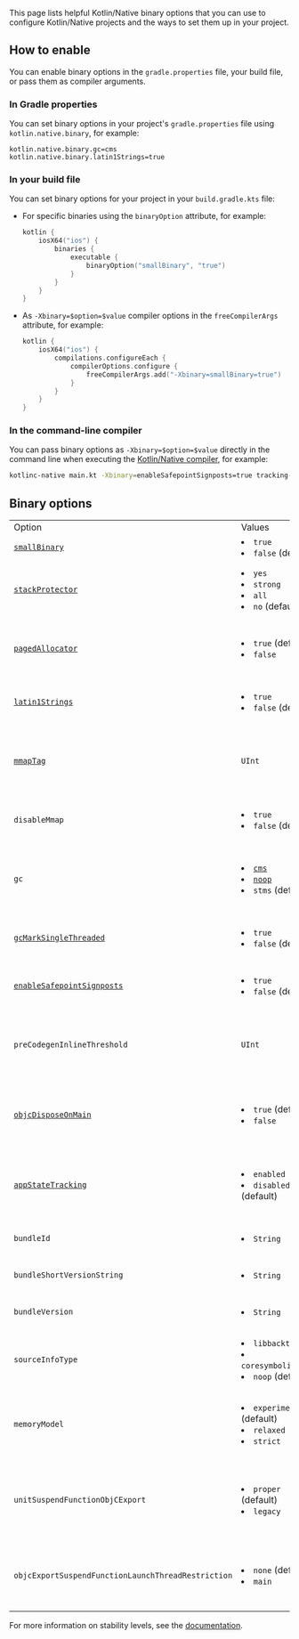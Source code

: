 [//]: # (title: Kotlin/Native binary options)

This page lists helpful Kotlin/Native binary options that you can use to configure Kotlin/Native projects and the ways
to set them up in your project.

## How to enable

You can enable binary options in the `gradle.properties` file, your build file, or pass them as compiler arguments.

### In Gradle properties

You can set binary options in your project's `gradle.properties` file using `kotlin.native.binary`, for example:

```none
kotlin.native.binary.gc=cms
kotlin.native.binary.latin1Strings=true
```

### In your build file

You can set binary options for your project in your `build.gradle.kts` file:

* For specific binaries using the `binaryOption` attribute, for example:

  ```kotlin
  kotlin {
      iosX64("ios") {
          binaries {
              executable {
                  binaryOption("smallBinary", "true")
              }
          }
      }
  }
  ```

* As `-Xbinary=$option=$value` compiler options in the `freeCompilerArgs` attribute, for example:

  ```kotlin
  kotlin {
      iosX64("ios") {
          compilations.configureEach {
              compilerOptions.configure {
                  freeCompilerArgs.add("-Xbinary=smallBinary=true")
              }
          }
      }
  }
  ```

### In the command-line compiler

You can pass binary options as `-Xbinary=$option=$value` directly in the command line when executing
the [Kotlin/Native compiler](native-get-started.md#using-the-command-line-compiler),
for example:

```bash
kotlinc-native main.kt -Xbinary=enableSafepointSignposts=true tracking-pauses
```

## Binary options

<table column-width="fixed">
    <tr>
        <td width="240">Option</td>
        <td width="150">Values</td>
        <td>Description</td>
        <td width="110">Status</td>
    </tr>
    <tr>
        <td><a href="whatsnew-eap.md" anchor="smaller-binary-size-for-ios-targets"><code>smallBinary</code></a></td>
        <td>
            <list>
                <li><code>true</code></li>
                <li><code>false</code> (default)</li>
            </list>
        </td>
        <td>Decreases the binary size for iOS targets.</td>
        <td>Experimental since 2.2.20</td>
    </tr>
    <tr>
        <td><a href="whatsnew-eap.md" anchor="support-for-stack-canaries-in-binaries"><code>stackProtector</code></a></td>
        <td>
            <list>
                <li><code>yes</code></li>
                <li><code>strong</code></li>
                <li><code>all</code></li>
                <li><code>no</code> (default)</li>
            </list>
        </td>
        <td>Enables stack canaries: use <code>yes</code> for vulnerable functions, <code>all</code> for all functions, and <code>strong</code> to utilize stronger heuristic.</td>
        <td>Available since 2.2.20</td>
    </tr>
    <tr>
        <td><a href="native-memory-manager.md" anchor="disable-allocator-paging"><code>pagedAllocator</code></a></td>
        <td>
            <list>
                <li><code>true</code> (default)</li>
                <li><code>false</code></li>
            </list>
        </td>
        <td>Controls paging of allocations (buffering). When <code>false</code>, the memory allocator reserves memory on a per-object basis.</td>
        <td>Experimental since 2.2.0</td>
    </tr>
    <tr>
        <td><a href="native-memory-manager.md" anchor="enable-support-for-latin-1-strings"><code>latin1Strings</code></a></td>
        <td>
            <list>
                <li><code>true</code></li>
                <li><code>false</code> (default)</li>
            </list>
        </td>
        <td>Controls support for Latin-1-encoded strings to reduce application binary size and adjust memory consumption.</td>
        <td>Experimental since 2.2.0</td>
    </tr>
    <tr>
        <td><a href="native-memory-manager.md" anchor="track-memory-consumption-on-apple-platforms"><code>mmapTag</code></a></td>
        <td><code>UInt</code></td>
        <td>Controls memory tagging, necessary for memory consumption tracking on Apple platforms. Values <code>240</code>-<code>255</code> are available (default is <code>246</code>); <code>0</code> disables tagging</td>
        <td>Available since 2.2.0</td>
    </tr>
    <tr>
        <td><code>disableMmap</code></td>
        <td>
            <list>
                <li><code>true</code></li>
                <li><code>false</code> (default)</li>
            </list>
        </td>
        <td>Controls the default allocator. When <code>true</code>, uses the <code>malloc</code> memory allocator instead of <code>mmap</code>.</td>
        <td>Available since 2.2.0</td>
    </tr>
    <tr>
        <td><code>gc</code></td>
        <td>
            <list>
                <li><a href="native-memory-manager.md" anchor="optimize-gc-performance"><code>cms</code></a></li>
                <li><a href="native-memory-manager.md" anchor="disable-garbage-collection"><code>noop</code></a></li>
                <li><code>stms</code> (default)</li>
            </list>
        </td>
        <td>Controls garbage collection behavior: <code>cms</code> enables concurrent marking to decrease GC pause time, <code>noop</code> disables garbage collection.</td>
        <td><code>cms</code> is Experimental since 2.0.20</td>
    </tr>
    <tr>
        <td><a href="native-memory-manager.md" anchor="garbage-collector"><code>gcMarkSingleThreaded</code></a></td>
        <td>
            <list>
                <li><code>true</code></li>
                <li><code>false</code> (default)</li>
            </list>
        </td>
        <td>Disables parallelization of the mark phase in garbage collection. May increase GC pause time on large heaps.</td>
        <td>Available since 1.7.20</td>
    </tr>
    <tr>
        <td><a href="native-memory-manager.md" anchor="monitor-gc-performance"><code>enableSafepointSignposts</code></a></td>
        <td>
            <list>
                <li><code>true</code></li>
                <li><code>false</code> (default)</li>
            </list>
        </td>
        <td>Enables tracking GC-related pauses in the project for debugging in Xcode Instruments.</td>
        <td>Available since 2.0.20</td>
    </tr>
    <tr>
        <td><code>preCodegenInlineThreshold</code></td>
        <td><code>UInt</code></td>
        <td>Configures the inlining optimization pass, which comes before the actual code generation phase. The recommended number of tokens is 40.</td>
        <td>Experimental since 2.1.20</td>
    </tr>
    <tr>
        <td><a href="native-arc-integration.md" anchor="deinitializers"><code>objcDisposeOnMain</code></a></td>
        <td>
            <list>
                <li><code>true</code> (default)</li>
                <li><code>false</code></li>
            </list>
        </td>
        <td>Controls deinitialization of Swift/Objective-C objects. When <code>false</code>, deinitialization happens on a special GC thread instead of the main one.</td>
        <td>Available since 1.9.0</td>
    </tr>
    <tr>
        <td><a href="native-arc-integration.md" anchor="support-for-background-state-and-app-extensions"><code>appStateTracking</code></a></td>
        <td>
            <list>
                <li><code>enabled</code></li>
                <li><code>disabled</code> (default)</li>
            </list>
        </td>
        <td>Controls timer-based invocation of the garbage collector. When <code>enabled</code>, GC is called only when memory consumption becomes too high.</td>
        <td>Experimental since 1.7.20</td>
    </tr>
    <tr>
        <td><code>bundleId</code></td>
        <td>
            <list>
                <li><code>String</code></li>
            </list>
        </td>
        <td>Sets bundle ID (<code>CFBundleIdentifier</code>) in the <code>Info.plst</code> file.</td>
        <td>Available since 1.7.20</td>
    </tr>
    <tr>
        <td><code>bundleShortVersionString</code></td>
        <td>
            <list>
                <li><code>String</code></li>
            </list>
        </td>
        <td>Sets short bundle version (<code>CFBundleShortVersionString</code>) in the <code>Info.plst</code> file.</td>
        <td>Available since 1.7.20</td>
    </tr>
    <tr>
        <td><code>bundleVersion</code></td>
        <td>
            <list>
                <li><code>String</code></li>
            </list>
        </td>
        <td>Sets bundle version (<code>CFBundleVersion</code>) in the <code>Info.plst</code> file.</td>
        <td>Available since 1.7.20</td>
    </tr>
    <tr>
        <td><code>sourceInfoType</code></td>
        <td>
            <list>
                <li><code>libbacktrace</code></li>
                <li><code>coresymbolication</code></li>
                <li><code>noop</code> (default)</li>
            </list>
        </td>
        <td>Controls stack trace generation. <code>libbacktrace</code> enables better stack traces with file locations and line numbers.</td>
        <td>Experimental since 1.6.20</td>
    </tr>
    <tr>
        <td><code>memoryModel</code></td>
        <td>
            <list>
                <li><code>experimental</code> (default)</li>
                <li><code>relaxed</code></li>
                <li><code>strict</code></li>
            </list>
        </td>
        <td>Controls the memory manager behavior.</td>
        <td>The experimental mode is enabled by default since 1.7.20</td>
    </tr>
    <tr>
        <td><code>unitSuspendFunctionObjCExport</code></td>
        <td>
            <list>
                <li><code>proper</code> (default)</li>
                <li><code>legacy</code></li>
            </list>
        </td>
        <td>Controls how Unit-returning suspend functions are presented in Swift. When set to <code>proper</code>, such functions are translated to <code>async</code> Swift functions with the <code>Void</code> return type instead of <code>KotlinUnit</code>.</td>
        <td>Enabled by default in 1.7.0</td>
    </tr>
    <tr>
        <td><code>objcExportSuspendFunctionLaunchThreadRestriction</code></td>
        <td>
            <list>
                <li><code>none</code> (default)</li>
                <li><code>main</code></li>
            </list>
        </td>
        <td>Controls the restriction on calling Kotlin suspend functions from Swift/Objective-C from threads other than the main one.</td>
        <td>Enabled by default in 2.0.20</td>
    </tr>
</table>

For more information on stability levels, see the [documentation](components-stability.md#stability-levels-explained).